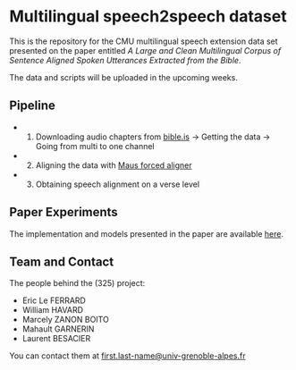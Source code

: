 # Multilingual speech2speech dataset

This is the repository for the CMU multilingual speech extension data set presented on the paper entitled *A Large and Clean Multilingual Corpus of Sentence Aligned Spoken Utterances Extracted from the Bible*.

The data and scripts will be uploaded in the upcoming weeks.



## Pipeline

* 1) Downloading audio chapters from [bible.is](bible.is)
-> Getting the data
-> Going from multi to one channel

* 2) Aligning the data with [Maus forced aligner](https://clarin.phonetik.uni-muenchen.de/BASWebServices/interface/WebMAUSBasic)

* 3) Obtaining speech alignment on a verse level

## Paper Experiments

The implementation and models presented in the paper are available [here](https://github.com/getalp/BibleNet).

## Team and Contact

The people behind the (325) project:

* Eric Le FERRARD
* William HAVARD
* Marcely ZANON BOITO
* Mahault GARNERIN
* Laurent BESACIER

You can contact them at first.last-name@univ-grenoble-alpes.fr
